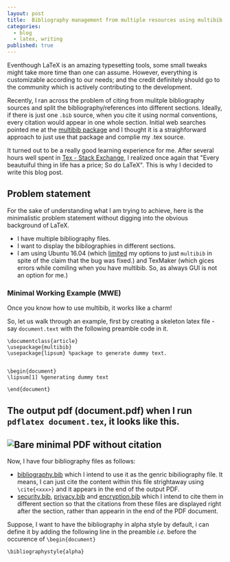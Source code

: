 ```yaml
---
layout: post
title:  Bibliography management from multiple resources using multibib.
categories: 
  - blog
  - latex, writing
published: true
---
```


Eventhough LaTeX is an amazing typesetting tools, some small tweaks might take more time than one can assume. However, everything is customizable according to our needs; and the credit definitely should go to the community which is actively contributing to the development.

Recently, I ran across the problem of citing from mulitple bibliography sources and split the bibliography/references into different sections. Ideally, if there is just one ```.bib``` source, when you cite it using normal conventions, every citation would appear in one whole section. Initial web searches pointed me at the [multibib package](https://www.ctan.org/pkg/multibib?lang=en) and I thought it is a straighforward approach to just use that package and complie my .tex source.

It turned out to be a really good learning experience for me. After several hours well spent in [Tex - Stack Exchange](http://tex.stackexchange.com/), I realized once again that "Every beautuiful thing in life has a price; So do LaTeX". This is why I decided to write this blog post.

## Problem statement

For the sake of understanding what I am trying to achieve, here is the minimalistic problem statement without digging into the obvious background of LaTeX. 

* I have multiple bibliography files.
* I want to display the bibilographies in different sections.
* I am using Ubuntu 16.04 (which [limited](https://askubuntu.com/questions/761985/textlive-bibtex-extra-and-biber-conflict) my options to just ```multibib``` in spite of the claim that the bug was fixed.) and TexMaker (which gices errors while comiling when you have multibib. So, as always GUI is not an option for me.)

### Minimal Working Example (MWE)

Once you know how to use multibib, it works like a charm! 

So, let us walk through an example, first by creating a skeleton latex file - say ```document.text``` with the following preamble code in it.

```
\documentclass{article}
\usepackage{multibib}
\usepackage{lipsum} %package to generate dummy text.


\begin{document}
\lipsum[1] %generating dummy text

\end{document}
```
The output pdf (document.pdf) when I run ```pdflatex document.tex```, it looks like this.
---
![Bare minimal PDF without citation]({{site.baseurl}}/assets/images/bare_minimal_pdf.png)
---

Now, I have four bibliography files as follows:

* [bibliography.bib](https://raw.githubusercontent.com/sidtechnical/sidtechnical.github.io/master/assets/files/bibliography.bib) which I intend to use it as the genric bibiliography file. It means, I can just cite the content within this file strightaway using ```\cite{<xxx>}``` and it appears in the end of the output PDF.
* [security.bib](https://raw.githubusercontent.com/sidtechnical/sidtechnical.github.io/master/assets/files/security.bib), [privacy.bib](https://raw.githubusercontent.com/sidtechnical/sidtechnical.github.io/master/assets/files/privacy.bib) and [encryption.bib](https://raw.githubusercontent.com/sidtechnical/sidtechnical.github.io/master/assets/files/encryption.bib) which I intend to cite them in different section so that the citations from these files are displayed right after the section, rather than appearin in the end of the PDF document.

Suppose, I want to have the bibliography in alpha style by default, i can define it by adding the following line in the preamble *i.e.* before the occurence of ```\begin{document}```

```
\bibliographystyle{alpha}
```



